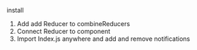 install

1. Add add Reducer to combineReducers
2. Connect Reducer to component
3. Import Index.js anywhere and add and remove notifications